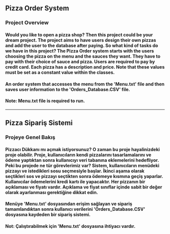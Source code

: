 ## Pizza Order System

### Project Overview

#### Would you like to open a pizza shop? Then this project could be your dream project. The project aims to have users design their own pizzas and add the user to the database after paying. So what kind of tasks do we have in this project? The Pizza Order system starts with the users choosing the pizza on the menu and the sauces they want. They have to pay with their choice of sauce and pizza. Users are required to pay by credit card. Each pizza has a description and price. Note that these values must be set as a constant value within the classes.

#### An order system that accesses the menu from the 'Menu.txt' file and then saves user information to the 'Orders_Database.CSV' file.

#### Note: Menu.txt file is required to run.

-----------------------------------------------------------------------------------------------

## Pizza Sipariş Sistemi

### Projeye Genel Bakış

#### Pizzacı Dükkanı mı açmak istiyorsunuz? O zaman bu proje hayalinizdeki proje olabilir. Proje, kullanıcıların kendi pizzalarını tasarlamalarını ve ödeme yaptıktan sonra kullanıcıyı veri tabanına eklemelerini hedefliyor. Peki bu projede ne tür görevlerimiz var? Sistem, kullanıcıların menüdeki pizzayı ve istedikleri sosu seçmesiyle başlar. İkinci aşama olarak seçtikleri sos ve pizzayı seçtikten sonra ödemeye kısmına geçiş yaparlar. Kullanıcılar ödemelerini kredi kartı ile yapacaktır. Her pizzanın bir açıklaması ve fiyatı vardır. Açıklama ve fiyat sınıflar içinde sabit bir değer olarak ayarlanması gerektiğine dikkat edin.

#### Menüye 'Menu.txt' dosyasından erişim sağlayan ve sipariş tamamlandıktan sonra kullanıcı verilerini 'Orders_Database.CSV' dosyasına kaydeden bir sipariş sistemi.

#### Not: Çalıştırabilmek için 'Menu.txt' dosyasına ihtiyacı vardır.
